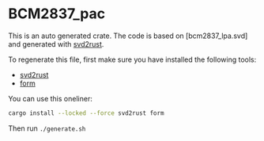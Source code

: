 # BCM2837_pac

This is an auto generated crate. The code is based on [bcm2837_lpa.svd] and generated with [svd2rust](https://github.com/rust-embedded/svd2rust/).

To regenerate this file, first make sure you have installed the following tools:
- [svd2rust](https://github.com/rust-embedded/svd2rust/)
- [form](https://github.com/djmcgill/form)

You can use this oneliner:

```sh
cargo install --locked --force svd2rust form
```

Then run `./generate.sh`

